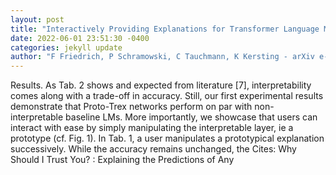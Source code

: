 ```yaml
--- 
layout: post 
title: "Interactively Providing Explanations for Transformer Language Models" 
date: 2022-06-01 23:51:30 -0400 
categories: jekyll update 
author: "F Friedrich, P Schramowski, C Tauchmann, K Kersting - arXiv e-prints, 2021" 
--- 
```

Results. As Tab. 2 shows and expected from literature [7], interpretability comes along with a trade-off in accuracy. Still, our first experimental results demonstrate that Proto-Trex networks perform on par with non-interpretable baseline LMs. More importantly, we showcase that users can interact with ease by simply manipulating the interpretable layer, ie a prototype (cf. Fig. 1). In Tab. 1, a user manipulates a prototypical explanation successively. While the accuracy remains unchanged, the Cites: Why Should I Trust You? : Explaining the Predictions of Any
